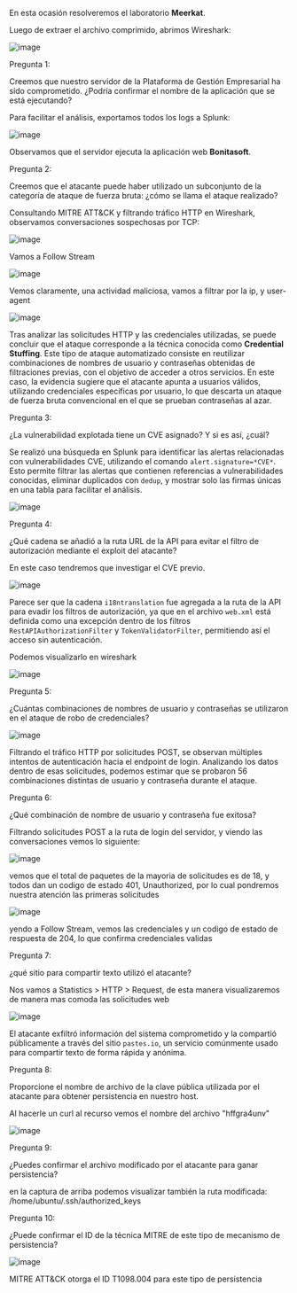 En esta ocasión resolveremos el laboratorio **Meerkat**.

Luego de extraer el archivo comprimido, abrimos Wireshark:

![image](../assets/images/image1.png)

Pregunta 1:

Creemos que nuestro servidor de la Plataforma de Gestión Empresarial ha sido comprometido. ¿Podría confirmar el nombre de la aplicación que se está ejecutando?


Para facilitar el análisis, exportamos todos los logs a Splunk:


![image](../assets/images/image2.png)

Observamos que el servidor ejecuta la aplicación web **Bonitasoft**.


Pregunta 2: 

Creemos que el atacante puede haber utilizado un subconjunto de la categoría de ataque de fuerza bruta: ¿cómo se llama el ataque realizado?


Consultando MITRE ATT&CK y filtrando tráfico HTTP en Wireshark, observamos conversaciones sospechosas por TCP:

![image](../assets/images/image3.png)

Vamos a Follow Stream 

![image](../assets/images/image4.png)

Vemos claramente, una actividad maliciosa, vamos a filtrar por la ip, y user-agent

![image](../assets/images/imagen5.png)

Tras analizar las solicitudes HTTP y las credenciales utilizadas, se puede concluir que el ataque corresponde a la técnica conocida como **Credential Stuffing**. Este tipo de ataque automatizado consiste en reutilizar combinaciones de nombres de usuario y contraseñas obtenidas de filtraciones previas, con el objetivo de acceder a otros servicios. En este caso, la evidencia sugiere que el atacante apunta a usuarios válidos, utilizando credenciales específicas por usuario, lo que descarta un ataque de fuerza bruta convencional en el que se prueban contraseñas al azar.


Pregunta 3:

¿La vulnerabilidad explotada tiene un CVE asignado? Y si es así, ¿cuál?

Se realizó una búsqueda en Splunk para identificar las alertas relacionadas con vulnerabilidades CVE, utilizando el comando `alert.signature=*CVE*`. Esto permite filtrar las alertas que contienen referencias a vulnerabilidades conocidas, eliminar duplicados con `dedup`, y mostrar solo las firmas únicas en una tabla para facilitar el análisis.

![image](../assets/images/image6.png)


Pregunta 4:

¿Qué cadena se añadió a la ruta URL de la API para evitar el filtro de autorización mediante el exploit del atacante?

En este caso tendremos que investigar el CVE previo.

![image](../assets/images/image7.png)


Parece ser que la cadena `i18ntranslation` fue agregada a la ruta de la API para evadir los filtros de autorización, ya que en el archivo `web.xml` está definida como una excepción dentro de los filtros `RestAPIAuthorizationFilter` y `TokenValidatorFilter`, permitiendo así el acceso sin autenticación.

Podemos visualizarlo en wireshark

![image](../assets/images/imagen8.png)

Pregunta 5:

¿Cuántas combinaciones de nombres de usuario y contraseñas se utilizaron en el ataque de robo de credenciales?

![image](../assets/images/imagen9.png)

Filtrando el tráfico HTTP por solicitudes POST, se observan múltiples intentos de autenticación hacia el endpoint de login. Analizando los datos dentro de esas solicitudes, podemos estimar que se probaron 56 combinaciones distintas de usuario y contraseña durante el ataque.


Pregunta 6: 

¿Qué combinación de nombre de usuario y contraseña fue exitosa?

Filtrando solicitudes POST a la ruta de login del servidor, y viendo las conversaciones vemos lo siguiente:

![image](../assets/images/image10.png)

vemos que el total de paquetes de la mayoria de solicitudes es de 18, y todos dan un codigo de estado 401, Unauthorized, por lo cual pondremos nuestra atención las primeras solicitudes

![image](../assets/images/image11.png)

yendo a Follow Stream, vemos las credenciales y un codigo de estado de respuesta de 204, lo que confirma credenciales validas


Pregunta 7: 

¿qué sitio para compartir texto utilizó el atacante?

Nos vamos a Statistics > HTTP > Request, de esta manera visualizaremos de manera mas comoda las solicitudes web

![image](../assets/images/image12.png)

El atacante exfiltró información del sistema comprometido y la compartió públicamente a través del sitio `pastes.io`, un servicio comúnmente usado para compartir texto de forma rápida y anónima.


Pregunta 8:

Proporcione el nombre de archivo de la clave pública utilizada por el atacante para obtener persistencia en nuestro host.


Al hacerle un curl al recurso vemos el nombre del archivo "hffgra4unv"

![image](../assets/images/image13.png)


Pregunta 9:

¿Puedes confirmar el archivo modificado por el atacante para ganar persistencia?

en la captura de arriba podemos visualizar también la ruta modificada: /home/ubuntu/.ssh/authorized_keys

Pregunta 10:

¿Puede confirmar el ID de la técnica MITRE de este tipo de mecanismo de persistencia?

![image](../assets/images/image14.png)

MITRE ATT&CK otorga el ID T1098.004 para este tipo de persistencia



